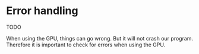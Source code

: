 # Error handling
TODO

When using the GPU, things can go wrong. But it will not crash our program.
Therefore it is important to check for errors when using the GPU.